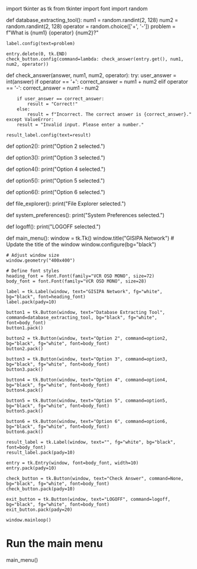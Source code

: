 import tkinter as tk
from tkinter import font
import random

def database_extracting_tool():
    num1 = random.randint(2, 128)
    num2 = random.randint(2, 128)
    operator = random.choice(['+', '-'])
    problem = f"What is {num1} {operator} {num2}?"

    label.config(text=problem)

    entry.delete(0, tk.END)
    check_button.config(command=lambda: check_answer(entry.get(), num1, num2, operator))

def check_answer(answer, num1, num2, operator):
    try:
        user_answer = int(answer)
        if operator == '+':
            correct_answer = num1 + num2
        elif operator == '-':
            correct_answer = num1 - num2

        if user_answer == correct_answer:
            result = "Correct!"
        else:
            result = f"Incorrect. The correct answer is {correct_answer}."
    except ValueError:
        result = "Invalid input. Please enter a number."

    result_label.config(text=result)

def option2():
    print("Option 2 selected.")

def option3():
    print("Option 3 selected.")

def option4():
    print("Option 4 selected.")

def option5():
    print("Option 5 selected.")

def option6():
    print("Option 6 selected.")

def file_explorer():
    print("File Explorer selected.")

def system_preferences():
    print("System Preferences selected.")

def logoff():
    print("LOGOFF selected.")

def main_menu():
    window = tk.Tk()
    window.title("GISIPA Network")  # Update the title of the window
    window.configure(bg="black")

    # Adjust window size
    window.geometry("400x400")

    # Define font styles
    heading_font = font.Font(family="VCR OSD MONO", size=72)
    body_font = font.Font(family="VCR OSD MONO", size=28)

    label = tk.Label(window, text="GISIPA Network", fg="white", bg="black", font=heading_font)
    label.pack(pady=10)

    button1 = tk.Button(window, text="Database Extracting Tool", command=database_extracting_tool, bg="black", fg="white", font=body_font)
    button1.pack()

    button2 = tk.Button(window, text="Option 2", command=option2, bg="black", fg="white", font=body_font)
    button2.pack()

    button3 = tk.Button(window, text="Option 3", command=option3, bg="black", fg="white", font=body_font)
    button3.pack()

    button4 = tk.Button(window, text="Option 4", command=option4, bg="black", fg="white", font=body_font)
    button4.pack()

    button5 = tk.Button(window, text="Option 5", command=option5, bg="black", fg="white", font=body_font)
    button5.pack()

    button6 = tk.Button(window, text="Option 6", command=option6, bg="black", fg="white", font=body_font)
    button6.pack()

    result_label = tk.Label(window, text="", fg="white", bg="black", font=body_font)
    result_label.pack(pady=10)

    entry = tk.Entry(window, font=body_font, width=10)
    entry.pack(pady=10)

    check_button = tk.Button(window, text="Check Answer", command=None, bg="black", fg="white", font=body_font)
    check_button.pack(pady=10)

    exit_button = tk.Button(window, text="LOGOFF", command=logoff, bg="black", fg="white", font=body_font)
    exit_button.pack(pady=20)

    window.mainloop()

# Run the main menu
main_menu()
